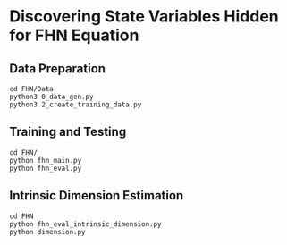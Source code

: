 # Discovering State Variables Hidden for FHN Equation

## Data Preparation

```shell
cd FHN/Data
python3 0_data_gen.py
python3 2_create_training_data.py
```

## Training and Testing

```shell
cd FHN/
python fhn_main.py
python fhn_eval.py
```

## Intrinsic Dimension Estimation

```shell
cd FHN
python fhn_eval_intrinsic_dimension.py
python dimension.py
```
